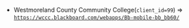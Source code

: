  - Westmoreland County Community College(`client_id=99`) => [`https://wccc.blackboard.com/webapps/Bb-mobile-bb_bb60/`](https://wccc.blackboard.com/webapps/Bb-mobile-bb_bb60/)
